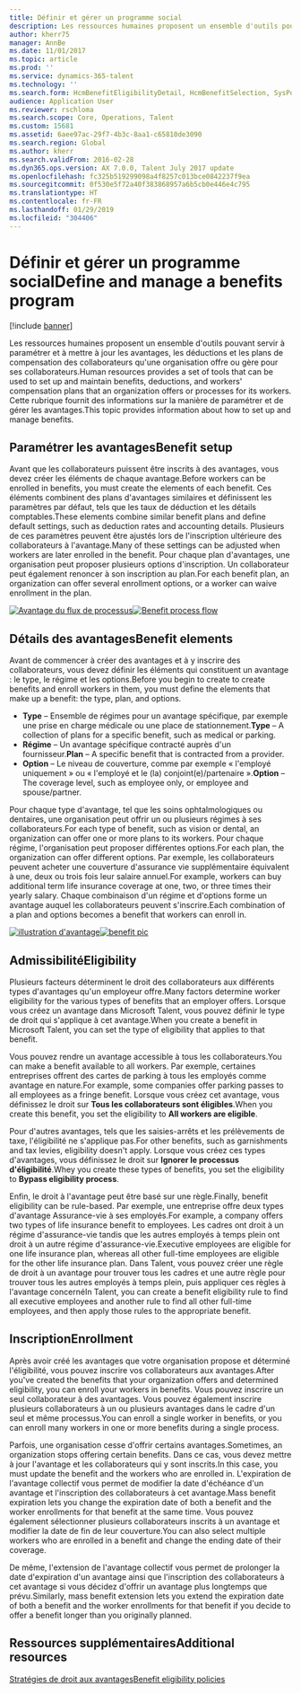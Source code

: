 ```yaml
---
title: Définir et gérer un programme social
description: Les ressources humaines proposent un ensemble d'outils pouvant servir à paramétrer et à mettre à jour les avantages, les déductions et les plans de compensation des collaborateurs qu'une organisation offre ou gère pour ses collaborateurs. Cet article fournit des informations sur la manière de paramétrer et de gérer les avantages.
author: kherr75
manager: AnnBe
ms.date: 11/01/2017
ms.topic: article
ms.prod: ''
ms.service: dynamics-365-talent
ms.technology: ''
ms.search.form: HcmBenefitEligibilityDetail, HcmBenefitSelection, SysPolicyListPage, SysPolicySourceDocumentRuleType
audience: Application User
ms.reviewer: rschloma
ms.search.scope: Core, Operations, Talent
ms.custom: 15681
ms.assetid: 6aee97ac-29f7-4b3c-8aa1-c65810de3090
ms.search.region: Global
ms.author: kherr
ms.search.validFrom: 2016-02-28
ms.dyn365.ops.version: AX 7.0.0, Talent July 2017 update
ms.openlocfilehash: fc325b519299098a4f8257c013bce0842237f9ea
ms.sourcegitcommit: 0f530e5f72a40f383868957a6b5cb0e446e4c795
ms.translationtype: HT
ms.contentlocale: fr-FR
ms.lasthandoff: 01/29/2019
ms.locfileid: "304406"
---
```

# <a name="define-and-manage-a-benefits-program"></a><span data-ttu-id="f73b1-104">Définir et gérer un programme social</span><span class="sxs-lookup"><span data-stu-id="f73b1-104">Define and manage a benefits program</span></span>

[!include [banner](includes/banner.md)]

<span data-ttu-id="f73b1-105">Les ressources humaines proposent un ensemble d'outils pouvant servir à paramétrer et à mettre à jour les avantages, les déductions et les plans de compensation des collaborateurs qu'une organisation offre ou gère pour ses collaborateurs.</span><span class="sxs-lookup"><span data-stu-id="f73b1-105">Human resources provides a set of tools that can be used to set up and maintain benefits, deductions, and workers' compensation plans that an organization offers or processes for its workers.</span></span> <span data-ttu-id="f73b1-106">Cette rubrique fournit des informations sur la manière de paramétrer et de gérer les avantages.</span><span class="sxs-lookup"><span data-stu-id="f73b1-106">This topic provides information about how to set up and manage benefits.</span></span>

<a name="benefit-setup"></a><span data-ttu-id="f73b1-107">Paramétrer les avantages</span><span class="sxs-lookup"><span data-stu-id="f73b1-107">Benefit setup</span></span>
-------------

<span data-ttu-id="f73b1-108">Avant que les collaborateurs puissent être inscrits à des avantages, vous devez créer les éléments de chaque avantage.</span><span class="sxs-lookup"><span data-stu-id="f73b1-108">Before workers can be enrolled in benefits, you must create the elements of each benefit.</span></span> <span data-ttu-id="f73b1-109">Ces éléments combinent des plans d'avantages similaires et définissent les paramètres par défaut, tels que les taux de déduction et les détails comptables.</span><span class="sxs-lookup"><span data-stu-id="f73b1-109">These elements combine similar benefit plans and define default settings, such as deduction rates and accounting details.</span></span> <span data-ttu-id="f73b1-110">Plusieurs de ces paramètres peuvent être ajustés lors de l'inscription ultérieure des collaborateurs à l'avantage.</span><span class="sxs-lookup"><span data-stu-id="f73b1-110">Many of these settings can be adjusted when workers are later enrolled in the benefit.</span></span> <span data-ttu-id="f73b1-111">Pour chaque plan d'avantages, une organisation peut proposer plusieurs options d'inscription. Un collaborateur peut également renoncer à son inscription au plan.</span><span class="sxs-lookup"><span data-stu-id="f73b1-111">For each benefit plan, an organization can offer several enrollment options, or a worker can waive enrollment in the plan.</span></span> 

<span data-ttu-id="f73b1-112">[![Avantage du flux de processus](./media/benefit-process-flow1.png)](./media/benefit-process-flow1.png)</span><span class="sxs-lookup"><span data-stu-id="f73b1-112">[![Benefit process flow](./media/benefit-process-flow1.png)](./media/benefit-process-flow1.png)</span></span>

## <a name="benefit-elements"></a><span data-ttu-id="f73b1-113">Détails des avantages</span><span class="sxs-lookup"><span data-stu-id="f73b1-113">Benefit elements</span></span>
<span data-ttu-id="f73b1-114">Avant de commencer à créer des avantages et à y inscrire des collaborateurs, vous devez définir les éléments qui constituent un avantage : le type, le régime et les options.</span><span class="sxs-lookup"><span data-stu-id="f73b1-114">Before you begin to create to create benefits and enroll workers in them, you must define the elements that make up a benefit: the type, plan, and options.</span></span>

-   <span data-ttu-id="f73b1-115">**Type** – Ensemble de régimes pour un avantage spécifique, par exemple une prise en charge médicale ou une place de stationnement.</span><span class="sxs-lookup"><span data-stu-id="f73b1-115">**Type** – A collection of plans for a specific benefit, such as medical or parking.</span></span>
-   <span data-ttu-id="f73b1-116">**Régime** – Un avantage spécifique contracté auprès d'un fournisseur.</span><span class="sxs-lookup"><span data-stu-id="f73b1-116">**Plan** – A specific benefit that is contracted from a provider.</span></span>
-   <span data-ttu-id="f73b1-117">**Option** – Le niveau de couverture, comme par exemple « l'employé uniquement » ou « l'employé et le (la) conjoint(e)/partenaire ».</span><span class="sxs-lookup"><span data-stu-id="f73b1-117">**Option** – The coverage level, such as employee only, or employee and spouse/partner.</span></span>

<span data-ttu-id="f73b1-118">Pour chaque type d'avantage, tel que les soins ophtalmologiques ou dentaires, une organisation peut offrir un ou plusieurs régimes à ses collaborateurs.</span><span class="sxs-lookup"><span data-stu-id="f73b1-118">For each type of benefit, such as vision or dental, an organization can offer one or more plans to its workers.</span></span> <span data-ttu-id="f73b1-119">Pour chaque régime, l'organisation peut proposer différentes options.</span><span class="sxs-lookup"><span data-stu-id="f73b1-119">For each plan, the organization can offer different options.</span></span> <span data-ttu-id="f73b1-120">Par exemple, les collaborateurs peuvent acheter une couverture d'assurance vie supplémentaire équivalent à une, deux ou trois fois leur salaire annuel.</span><span class="sxs-lookup"><span data-stu-id="f73b1-120">For example, workers can buy additional term life insurance coverage at one, two, or three times their yearly salary.</span></span> <span data-ttu-id="f73b1-121">Chaque combinaison d'un régime et d'options forme un avantage auquel les collaborateurs peuvent s'inscrire.</span><span class="sxs-lookup"><span data-stu-id="f73b1-121">Each combination of a plan and options becomes a benefit that workers can enroll in.</span></span> 

<span data-ttu-id="f73b1-122">[![illustration d'avantage](./media/benefit-pic.png)](./media/benefit-pic.png)</span><span class="sxs-lookup"><span data-stu-id="f73b1-122">[![benefit pic](./media/benefit-pic.png)](./media/benefit-pic.png)</span></span>

## <a name="eligibility"></a><span data-ttu-id="f73b1-123">Admissibilité</span><span class="sxs-lookup"><span data-stu-id="f73b1-123">Eligibility</span></span>
<span data-ttu-id="f73b1-124">Plusieurs facteurs déterminent le droit des collaborateurs aux différents types d'avantages qu'un employeur offre.</span><span class="sxs-lookup"><span data-stu-id="f73b1-124">Many factors determine worker eligibility for the various types of benefits that an employer offers.</span></span> <span data-ttu-id="f73b1-125">Lorsque vous créez un avantage dans Microsoft Talent, vous pouvez définir le type de droit qui s'applique à cet avantage.</span><span class="sxs-lookup"><span data-stu-id="f73b1-125">When you create a benefit in Microsoft Talent, you can set the type of eligibility that applies to that benefit.</span></span> 

<span data-ttu-id="f73b1-126">Vous pouvez rendre un avantage accessible à tous les collaborateurs.</span><span class="sxs-lookup"><span data-stu-id="f73b1-126">You can make a benefit available to all workers.</span></span> <span data-ttu-id="f73b1-127">Par exemple, certaines entreprises offrent des cartes de parking à tous les employés comme avantage en nature.</span><span class="sxs-lookup"><span data-stu-id="f73b1-127">For example, some companies offer parking passes to all employees as a fringe benefit.</span></span> <span data-ttu-id="f73b1-128">Lorsque vous créez cet avantage, vous définissez le droit sur **Tous les collaborateurs sont éligibles**.</span><span class="sxs-lookup"><span data-stu-id="f73b1-128">When you create this benefit, you set the eligibility to **All workers are eligible**.</span></span> 

<span data-ttu-id="f73b1-129">Pour d'autres avantages, tels que les saisies-arrêts et les prélèvements de taxe, l'éligibilité ne s'applique pas.</span><span class="sxs-lookup"><span data-stu-id="f73b1-129">For other benefits, such as garnishments and tax levies, eligibility doesn't apply.</span></span> <span data-ttu-id="f73b1-130">Lorsque vous créez ces types d'avantages, vous définissez le droit sur **Ignorer le processus d'éligibilité**.</span><span class="sxs-lookup"><span data-stu-id="f73b1-130">Whey you create these types of benefits, you set the eligibility to **Bypass eligibility process**.</span></span> 

<span data-ttu-id="f73b1-131">Enfin, le droit à l'avantage peut être basé sur une règle.</span><span class="sxs-lookup"><span data-stu-id="f73b1-131">Finally, benefit eligibility can be rule-based.</span></span> <span data-ttu-id="f73b1-132">Par exemple, une entreprise offre deux types d'avantage Assurance-vie à ses employés.</span><span class="sxs-lookup"><span data-stu-id="f73b1-132">For example, a company offers two types of life insurance benefit to employees.</span></span> <span data-ttu-id="f73b1-133">Les cadres ont droit à un régime d'assurance-vie tandis que les autres employés à temps plein ont droit à un autre régime d'assurance-vie.</span><span class="sxs-lookup"><span data-stu-id="f73b1-133">Executive employees are eligible for one life insurance plan, whereas all other full-time employees are eligible for the other life insurance plan.</span></span> <span data-ttu-id="f73b1-134">Dans Talent, vous pouvez créer une règle de droit à un avantage pour trouver tous les cadres et une autre règle pour trouver tous les autres employés à temps plein, puis appliquer ces règles à l'avantage concerné</span><span class="sxs-lookup"><span data-stu-id="f73b1-134">In Talent, you can create a benefit eligibility rule to find all executive employees and another rule to find all other full-time employees, and then apply those rules to the appropriate benefit.</span></span>

## <a name="enrollment"></a><span data-ttu-id="f73b1-135">Inscription</span><span class="sxs-lookup"><span data-stu-id="f73b1-135">Enrollment</span></span>
<span data-ttu-id="f73b1-136">Après avoir créé les avantages que votre organisation propose et déterminé l'éligibilité, vous pouvez inscrire vos collaborateurs aux avantages.</span><span class="sxs-lookup"><span data-stu-id="f73b1-136">After you've created the benefits that your organization offers and determined eligibility, you can enroll your workers in benefits.</span></span> <span data-ttu-id="f73b1-137">Vous pouvez inscrire un seul collaborateur à des avantages. Vous pouvez également inscrire plusieurs collaborateurs à un ou plusieurs avantages dans le cadre d'un seul et même processus.</span><span class="sxs-lookup"><span data-stu-id="f73b1-137">You can enroll a single worker in benefits, or you can enroll many workers in one or more benefits during a single process.</span></span> 

<span data-ttu-id="f73b1-138">Parfois, une organisation cesse d'offrir certains avantages.</span><span class="sxs-lookup"><span data-stu-id="f73b1-138">Sometimes, an organization stops offering certain benefits.</span></span> <span data-ttu-id="f73b1-139">Dans ce cas, vous devez mettre à jour l'avantage et les collaborateurs qui y sont inscrits.</span><span class="sxs-lookup"><span data-stu-id="f73b1-139">In this case, you must update the benefit and the workers who are enrolled in.</span></span> <span data-ttu-id="f73b1-140">L'expiration de l'avantage collectif vous permet de modifier la date d'échéance d'un avantage et l'inscription des collaborateurs à cet avantage.</span><span class="sxs-lookup"><span data-stu-id="f73b1-140">Mass benefit expiration lets you change the expiration date of both a benefit and the worker enrollments for that benefit at the same time.</span></span> <span data-ttu-id="f73b1-141">Vous pouvez également sélectionner plusieurs collaborateurs inscrits à un avantage et modifier la date de fin de leur couverture.</span><span class="sxs-lookup"><span data-stu-id="f73b1-141">You can also select multiple workers who are enrolled in a benefit and change the ending date of their coverage.</span></span> 

<span data-ttu-id="f73b1-142">De même, l'extension de l'avantage collectif vous permet de prolonger la date d'expiration d'un avantage ainsi que l'inscription des collaborateurs à cet avantage si vous décidez d'offrir un avantage plus longtemps que prévu.</span><span class="sxs-lookup"><span data-stu-id="f73b1-142">Similarly, mass benefit extension lets you extend the expiration date of both a benefit and the worker enrollments for that benefit if you decide to offer a benefit longer than you originally planned.</span></span>

<a name="additional-resources"></a><span data-ttu-id="f73b1-143">Ressources supplémentaires</span><span class="sxs-lookup"><span data-stu-id="f73b1-143">Additional resources</span></span>
--------

[<span data-ttu-id="f73b1-144">Stratégies de droit aux avantages</span><span class="sxs-lookup"><span data-stu-id="f73b1-144">Benefit eligibility policies</span></span>](benefit-eligibility-policies.md)




